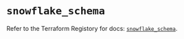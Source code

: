 # `snowflake_schema`

Refer to the Terraform Registory for docs: [`snowflake_schema`](https://www.terraform.io/docs/providers/snowflake/r/schema).
